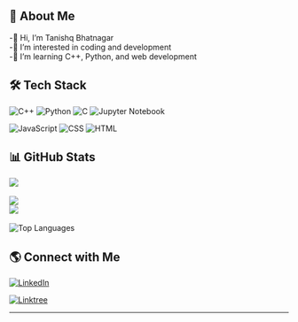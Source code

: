 ## 🚀 About Me

-👋 Hi, I’m Tanishq Bhatnagar  
-👀 I’m interested in coding and development  
-🌱 I’m learning C++, Python, and web development  


## 🛠️ Tech Stack

![C++](https://img.shields.io/badge/C++-00599C?style=for-the-badge&logo=c%2B%2B&logoColor=white)
![Python](https://img.shields.io/badge/Python-3776AB?style=for-the-badge&logo=python&logoColor=white)
![C](https://img.shields.io/badge/C-00599C?style=for-the-badge&logo=c&logoColor=white)
![Jupyter Notebook](https://img.shields.io/badge/Jupyter-Notebook-FA0F00?style=for-the-badge&logo=jupyter&logoColor=white)

![JavaScript](https://img.shields.io/badge/JavaScript-F7DF1E?style=for-the-badge&logo=javascript&logoColor=black)
![CSS](https://img.shields.io/badge/CSS3-1572B6?style=for-the-badge&logo=css3&logoColor=white)
![HTML](https://img.shields.io/badge/HTML5-E34F26?style=for-the-badge&logo=html5&logoColor=white)

## 📊 GitHub Stats

![](https://github-readme-stats.vercel.app/api?username=tanned366&theme=tokyonight&hide_border=false&include_all_commits=false&count_private=false)<br/>  
![](https://github-readme-stats.vercel.app/api?username=tanned366&theme=tokyonight&hide_border=false&include_all_commits=false&count_private=false&cache_seconds=0)  
![](https://github-readme-streak-stats.herokuapp.com/?user=tanned366&theme=tokyonight&hide_border=false)<br/>  
![Top Languages](https://github-readme-stats.vercel.app/api/top-langs/?username=tanned366&theme=tokyonight&hide_border=false&include_all_commits=true&count_private=true&layout=compact)

## 🌎 Connect with Me

[![LinkedIn](https://img.shields.io/badge/LinkedIn-0A66C2?style=for-the-badge&logo=linkedin&logoColor=white)](https://linkedin.com/in/tanishqbhattnagar)

[![Linktree](https://img.shields.io/badge/Linktree-00A859?style=for-the-badge&logo=linktree&logoColor=white)](https://linktr.ee/TanishqBhatnagar)

---
